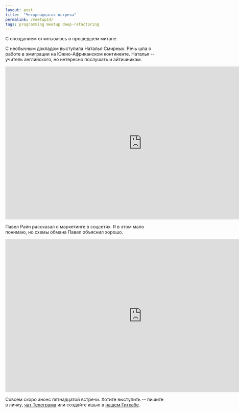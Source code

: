 ```yaml
---
layout: post
title:  "Четырнадцатая встреча"
permalink: /meetup14/
tags: programming meetup deep-refactoring
---
```


[url-telegram]: https://telegram.me/deeprefactoring
[url-github]: https://github.com/deeprefactoring/deeprefactoring.github.io/issues

С опозданием отчитываюсь о прошедшем митапе.

С необычным докладом выступила Наталья Смирных. Речь шла о работе в эмиграции на
Южно-Африканском континенте. Наталья -- учитель английского, но интересно
послушать и айтишникам.

<iframe width="854" height="480" src="https://www.youtube.com/embed/o5XzUX_vRe8" frameborder="0" allowfullscreen></iframe>

Павел Райн рассказал о маркетинге в соцсетях. Я в этом мало понимаю, но схемы
обмана Павел объяснил хорошо.

<iframe width="854" height="480" src="https://www.youtube.com/embed/43VUpOqx5zA" frameborder="0" allowfullscreen></iframe>

Совсем скоро анонс пятнадцатой встречи. Хотите выступить -- пишите в личку,
[чат Телеграма][url-telegram] или создайте ишью в [нашем Гитхабе][url-github].
